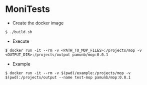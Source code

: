 # MoniTests


   * Create the docker image

```{shell}
$ ./build.sh
```

   * Execute

```{shell}
$ docker run -it --rm -v <PATH_TO_MOP_FILES>:/projects/mop -v <OUTPUT_DIR>:/projects/output pamunb/mop:0.0.1
```

   * Example

```{shell}
$ docker run -it --rm -v $(pwd)/example:/projects/mop -v $(pwd):/projects/output --name test-mop pamunb/mop:0.0.1
```